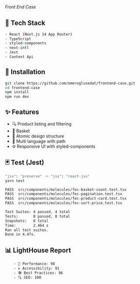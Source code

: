 ###### Front End Case

## 🔧 Tech Stack
```bash
- React (Next.js 14 App Router)
- TypeScript
- styled-components
- next-intl
- Jest
- Context Api
```

## 🚀 Installation

```bash
git clone https://github.com/omeroglusedat/frontend-case.git
cd frontend-case
npm install
npm run dev
```

## ✨ Features

- 🔍 Product listing and filtering
- 🛒 Basket
- 🧩 Atomic design structure
- 🔺 Multi language with path
- 🌐 Responsive UI with styled-components

## 🃏 Test (Jest)
```bash 
"jsx": "preserve" -> "jsx": "react-jsx"
yarn test

PASS  src/components/molecules/fec-basket-count.test.tsx
PASS  src/components/molecules/fec-pagination.test.tsx
PASS  src/components/molecules/fec-product-card.test.tsx
PASS  src/components/molecules/fec-sort-price.test.tsx

Test Suites: 4 passed, 4 total
Tests:       8 passed, 8 total
Snapshots:   0 total
Time:        2.464 s
Ran all test suites.
Done in 4.47s.
```
## 📊 LightHouse Report
```bash 
    - 🚀 Performance: 98
    - ♿ Accessibility: 91
    - 🛠️ Best Practices: 96
    - 🔍 SEO: 100
```






